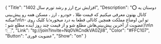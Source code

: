 {
"Title": "افزایش نرخ ارز و رشد تورم سال 1402",
"Description": "⭕️ دوستان یه کانال بهتون معرفی میکنیم که ‌قیمت طلا ، خودرو ، ارز ، مسکن همه رو پیش‌بینی میکنه!\n\n- تو این اوضاع مملکت همچین کانالی قطعا به درد میخوره؛با کلیک روی عضویت از آخرین پیش‌بینی‌هاش مطلع شو و از قیمت چند روز آینده مطلع شو ؛)\n\n👇🏻",
"Link": "tg://join?invite=Nq0VACndkVA0ZjI8",
"Color": "#FFC107",
"Button": "عضویت فوری",
"Show": "on"
}
